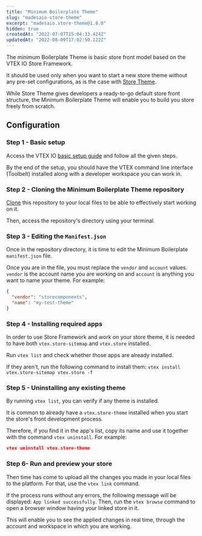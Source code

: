 ```yaml
---
title: "Minimum Boilerplate Theme"
slug: "madesaio-store-theme"
excerpt: "madesaio.store-theme@1.8.0"
hidden: true
createdAt: "2022-07-07T15:04:33.424Z"
updatedAt: "2022-08-09T17:02:50.122Z"
---
```

The minimum Boilerplate Theme is basic store front model based on the VTEX IO Store Framework.

It should be used only when you want to start a new store theme without any pre-set configurations, as is the case with [Store Theme](https://github.com/vtex-apps/store-theme).

While Store Theme gives developers a ready-to-go default store front structure, the Minimum Boilerplate Theme will enable you to build you store freely from scratch.

## Configuration

### Step 1 - Basic setup

Access the VTEX IO [basic setup guide](https://vtex.io/docs/getting-started/build-stores-with-store-framework/1) and follow all the given steps.

By the end of the setup, you should have the VTEX command line interface (Toolbelt) installed along with a developer workspace you can work in.

### Step 2 - Cloning the Minimum Boilerplate Theme repository

[Clone](https://help.github.com/en/github/creating-cloning-and-archiving-repositories/cloning-a-repository) this repository to your local files to be able to effectively start working on it.

Then, access the repository's directory using your terminal.

### Step 3 - Editing the `Manifest.json`

Once in the repository directory, it is time to edit the Minimum Boilerplate `manifest.json` file.

Once you are in the file, you must replace the `vendor` and `account` values. `vendor` is the account name you are working on and `account` is anything you want to name your theme. For example:

```json
{
  "vendor": "storecomponents",
  "name": "my-test-theme"
}
```

### Step 4 - Installing required apps

In order to use Store Framework and work on your store theme, it is needed to have both `vtex.store-sitemap` and `vtex.store` installed.

Run `vtex list` and check whether those apps are already installed.

If they aren't, run the following command to install them: `vtex install vtex.store-sitemap vtex.store -f`

### Step 5 - Uninstalling any existing theme

By running `vtex list`, you can verify if any theme is installed.

It is common to already have a `vtex.store-theme` installed when you start the store's front development process.

Therefore, if you find it in the app's list, copy its name and use it together with the command `vtex uninstall`. For example:

```json
vtex uninstall vtex.store-theme
```

### Step 6- Run and preview your store

Then time has come to upload all the changes you made in your local files to the platform. For that, use the `vtex link` command.

If the process runs without any errors, the following message will be displayed: `App linked successfully`. Then, run the `vtex browse` command to open a browser window having your linked store in it.

This will enable you to see the applied changes in real time, through the account and workspace in which you are working.